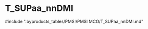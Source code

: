 # T_SUPaa_nnDMI

<!-- ATTENTION : Ne pas supprimer ou modifier la ligne ci-dessous -->
#include ".byproducts_tables/PMSI/PMSI MCO/T_SUPaa_nnDMI.md"
<!-- ATTENTION : Ne pas supprimer ou modifier la ligne ci-dessus -->
